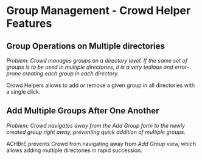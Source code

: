 # Group Management - Crowd Helper Features

## Group Operations on Multiple directories
*Problem: Crowd manages groups on a directory level. If the same set of groups is to be used in
 multiple directories, it is a very tedious and error-prone creating each group in each directory.*

Crowd Helpers allows to add or remove a given group in all directories with a single click.

## Add Multiple Groups After One Another

*Problem: Crowd navigates away from the Add Group form to the newly created group right away,
 preventing quick addition of multiple groups.*

ACHBrE prevents Crowd from navigating away from *Add Group* view, which allows adding multiple directories in rapid
succession.
